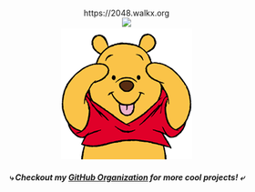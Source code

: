 <br>
<div align=center>
https://2048.walkx.org
<br>
<a href="https://app.netlify.com/sites/2048walkx/deploys"><img src="https://api.netlify.com/api/v1/badges/152fe3c3-7465-42e5-8fcf-c5cedebd8967/deploy-status"></a>
<br>
<a href="https://github.com/walkxhub"><img src="/public/favicon.png"></a>
 <h5>⤷ Checkout my <a href="https://github.com/walkxhub">GitHub Organization</a> for more cool projects! ⤶</h5>
</div>
